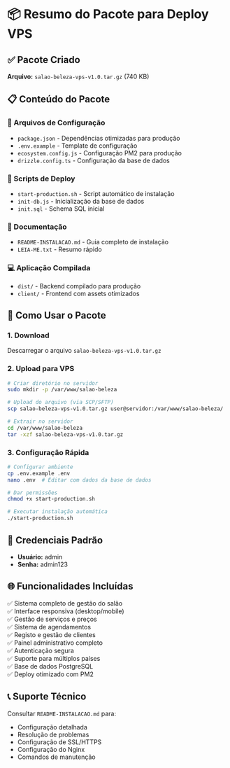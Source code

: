 # 📦 Resumo do Pacote para Deploy VPS

## ✅ Pacote Criado
**Arquivo:** `salao-beleza-vps-v1.0.tar.gz` (740 KB)

## 📋 Conteúdo do Pacote

### 🔧 Arquivos de Configuração
- `package.json` - Dependências otimizadas para produção
- `.env.example` - Template de configuração
- `ecosystem.config.js` - Configuração PM2 para produção
- `drizzle.config.ts` - Configuração da base de dados

### 🚀 Scripts de Deploy
- `start-production.sh` - Script automático de instalação
- `init-db.js` - Inicialização da base de dados
- `init.sql` - Schema SQL inicial

### 📖 Documentação
- `README-INSTALACAO.md` - Guia completo de instalação
- `LEIA-ME.txt` - Resumo rápido

### 💻 Aplicação Compilada
- `dist/` - Backend compilado para produção
- `client/` - Frontend com assets otimizados

## 🎯 Como Usar o Pacote

### 1. Download
Descarregar o arquivo `salao-beleza-vps-v1.0.tar.gz`

### 2. Upload para VPS
```bash
# Criar diretório no servidor
sudo mkdir -p /var/www/salao-beleza

# Upload do arquivo (via SCP/SFTP)
scp salao-beleza-vps-v1.0.tar.gz user@servidor:/var/www/salao-beleza/

# Extrair no servidor
cd /var/www/salao-beleza
tar -xzf salao-beleza-vps-v1.0.tar.gz
```

### 3. Configuração Rápida
```bash
# Configurar ambiente
cp .env.example .env
nano .env  # Editar com dados da base de dados

# Dar permissões
chmod +x start-production.sh

# Executar instalação automática
./start-production.sh
```

## 🔑 Credenciais Padrão
- **Usuário:** admin
- **Senha:** admin123

## 🌐 Funcionalidades Incluídas
✅ Sistema completo de gestão do salão  
✅ Interface responsiva (desktop/mobile)  
✅ Gestão de serviços e preços  
✅ Sistema de agendamentos  
✅ Registo e gestão de clientes  
✅ Painel administrativo completo  
✅ Autenticação segura  
✅ Suporte para múltiplos países  
✅ Base de dados PostgreSQL  
✅ Deploy otimizado com PM2  

## 📞 Suporte Técnico
Consultar `README-INSTALACAO.md` para:
- Configuração detalhada
- Resolução de problemas
- Configuração de SSL/HTTPS
- Configuração do Nginx
- Comandos de manutenção